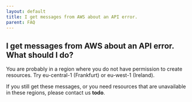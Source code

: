 ```yaml
---
layout: default
title: I get messages from AWS about an API error.
parent: FAQ
---
```


## I get messages from AWS about an API error. What should I do?
You are probably in a region where you do not have permission to create resources.
Try eu-central-1 (Frankfurt) or eu-west-1 (Ireland).

If you still get these messages, or you need resources that are unavailable in these regions, please contact us **todo**.
